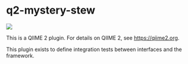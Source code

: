 # q2-mystery-stew

![](https://github.com/qiime2/q2-mystery-stew/workflows/ci/badge.svg)

This is a QIIME 2 plugin. For details on QIIME 2, see https://qiime2.org.

This plugin exists to define integration tests between interfaces and the
framework.
